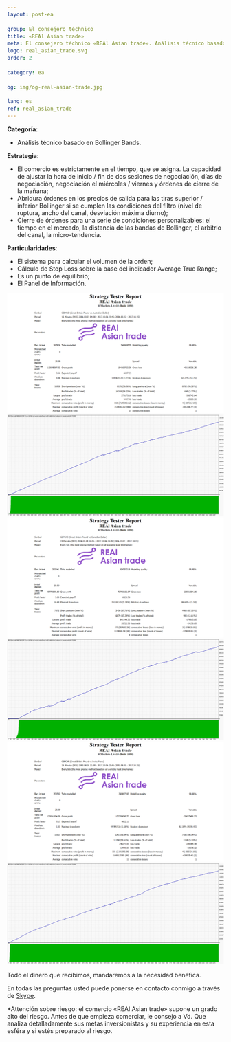 ```yaml
---
layout: post-ea

group: El consejero téchnico
title: «REAl Asian trade»
meta: El consejero téchnico «REAl Asian trade». Análisis técnico basado en Bollinger Bands. Todo el dinero que recibimos, mandaremos a la necesidad benéfica.
logo: real_asian_trade.svg
order: 2

category: ea

og: img/og-real-asian-trade.jpg

lang: es
ref: real_asian_trade
---
```



**Categoría**:
  - Análisis técnico basado en Bollinger Bands.

**Estrategia**:
  - El comercio es estrictamente en el tiempo, que se asigna. La capacidad de ajustar la hora de inicio / fin de dos sesiones de negociación, días de negociación, negociación el miércoles / viernes y órdenes de cierre de la mañana;
  - Abridura órdenes en los precios de salida para las tiras superior / inferior Bollinger si se cumplen las condiciones del filtro (nivel de ruptura, ancho del canal, desviación máxima diurno);
  - Cierre de órdenes para una serie de condiciones personalizables: el tiempo en el mercado, la distancia de las bandas de Bollinger, el arbitrio del canal, la micro-tendencia.

**Particularidades**:
  - El sistema para calcular el volumen de la orden;
  - Cálculo de Stop Loss sobre la base del indicador Average True Range;
  - Es un punto de equilibrio;
  - El Panel de Información.

<a data-fancybox="gallery" href="/img/ea/en/GBPAUD_Strategy_Tester_Report_REAl_Asian_trade_(ENG).png"><img src="/img/ea/en/GBPAUD_Strategy_Tester_Report_REAl_Asian_trade_(ENG).png" alt=""></a>
<a data-fancybox="gallery" href="/img/ea/en/GBPAUD_Strategy_Tester_Report_Graph_REAl_Asian_trade_(ENG).png"><img src="/img/ea/en/GBPAUD_Strategy_Tester_Report_Graph_REAl_Asian_trade_(ENG).png" alt=""></a>
<a data-fancybox="gallery" href="/img/ea/en/GBPCAD_Strategy_Tester_Report_REAl_Asian_trade_(ENG).png"><img src="/img/ea/en/GBPCAD_Strategy_Tester_Report_REAl_Asian_trade_(ENG).png" alt=""></a>
<a data-fancybox="gallery" href="/img/ea/en/GBPCAD_Strategy_Tester_Report_Graph_REAl_Asian_trade_(ENG).png"><img src="/img/ea/en/GBPCAD_Strategy_Tester_Report_Graph_REAl_Asian_trade_(ENG).png" alt=""></a>
<a data-fancybox="gallery" href="/img/ea/en/GBPCHF_Strategy_Tester_Report_REAl_Asian_trade_(ENG).png"><img src="/img/ea/en/GBPCHF_Strategy_Tester_Report_REAl_Asian_trade_(ENG).png" alt=""></a>
<a data-fancybox="gallery" href="/img/ea/en/GBPCHF_Strategy_Tester_Report_Graph_REAl_Asian_trade_(ENG).png"><img src="/img/ea/en/GBPCHF_Strategy_Tester_Report_Graph_REAl_Asian_trade_(ENG).png" alt=""></a>

Todo el dinero que recibimos, mandaremos a la necesidad benéfica.

En todas las preguntas usted puede ponerse en contacto conmigo a través de <a href="skype:chutkoy89?chat" target="_blank">Skype</a>.

*Attención sobre riesgo: el comercio «REAl Asian trade» supone un grado alto del riesgo. Antes de que empieza comerciar, le consejo a Vd. Que analiza detalladamente sus metas inversionistas y su experiencia en esta esféra y si estés preparado al riesgo.
